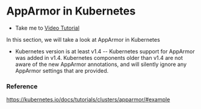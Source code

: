 # AppArmor in Kubernetes
  - Take me to [Video Tutorial](https://kodekloud.com/courses/1378608/lectures/31704456)

In this section, we will take a look at AppArmor in Kubernetes

- Kubernetes version is at least v1.4 -- Kubernetes support for AppArmor was added in v1.4. Kubernetes components older than v1.4 are not aware of the new AppArmor annotations, and will silently ignore any AppArmor settings that are provided.


### Reference

https://kubernetes.io/docs/tutorials/clusters/apparmor/#example
